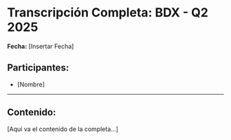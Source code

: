 # Transcripción Completa: BDX - Q2 2025

**Fecha:** [Insertar Fecha]

## Participantes:
* [Nombre]

---

## Contenido:

[Aquí va el contenido de la completa...]